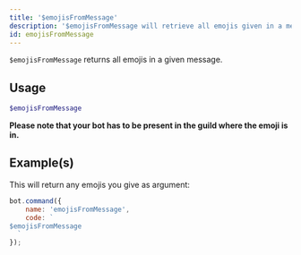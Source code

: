 ```yaml
---
title: '$emojisFromMessage'
description: '$emojisFromMessage will retrieve all emojis given in a message.'
id: emojisFromMessage
---
```


`$emojisFromMessage` returns all emojis in a given message.

## Usage

```php
$emojisFromMessage
```

**Please note that your bot has to be present in the guild where the emoji is in.**

## Example(s)

This will return any emojis you give as argument:

```javascript
bot.command({
    name: 'emojisFromMessage',
    code: `
$emojisFromMessage
  `
});
```
